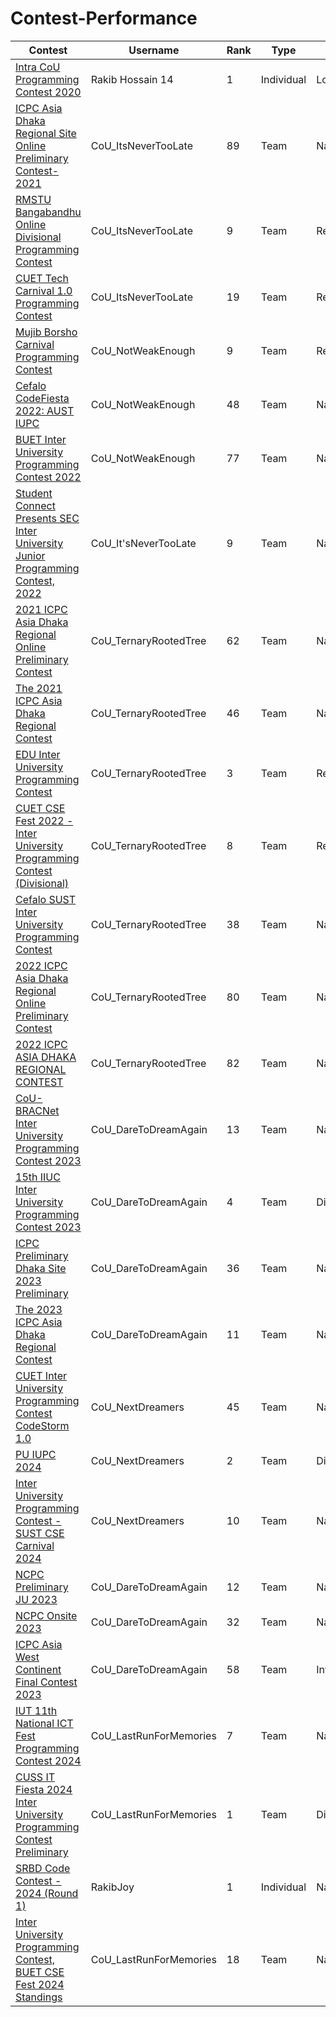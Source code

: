 # Contest-Performance

| Contest | Username | Rank | Type | Scope
| -- | -------- | ----------- | ---- | ---- |
| [Intra CoU Programming Contest 2020](https://toph.co/c/intra-cou-2020/standings) | Rakib Hossain 14| 1 | Individual | Local |
| [ICPC Asia Dhaka Regional Site Online Preliminary Contest-2021](https://icpc.global/ICPCID/2RIUV1MALLMP) | CoU_ItsNeverTooLate| 89 | Team | National |
| [RMSTU Bangabandhu Online Divisional Programming Contest](https://toph.co/c/rmstu-bangabandhu-online-divisional-2021/standings) | CoU_ItsNeverTooLate| 9 | Team | Regional |
| [CUET Tech Carnival 1.0 Programming Contest](https://toph.co/c/tech-carnival-1-0/standings) | CoU_ItsNeverTooLate| 19 | Team | Regional |
| [Mujib Borsho Carnival Programming Contest]() | CoU_NotWeakEnough| 9 | Team | Regional |
| [Cefalo CodeFiesta 2022: AUST IUPC](https://algo.codemarshal.org/contests/aust-2022/standings) | CoU_NotWeakEnough| 48 | Team | National |
| [BUET Inter University Programming Contest 2022](https://toph.co/c/buet-inter-university-2022/standings) | CoU_NotWeakEnough| 77 | Team | National |
| [Student Connect Presents SEC Inter University Junior Programming Contest, 2022](https://toph.co/c/sec-inter-university-junior-2022/standings) | CoU_It'sNeverTooLate| 9 | Team | National |
| [2021 ICPC Asia Dhaka Regional Online Preliminary Contest](https://algo.codemarshal.org/contests/icpc-dhaka-21-preli/standings) | CoU_TernaryRootedTree| 62 | Team |National|
| [The 2021 ICPC Asia Dhaka Regional Contest](https://algo.codemarshal.org/contests/dhaka-21-main/standings) | CoU_TernaryRootedTree| 46 | Team |National|
| [EDU Inter University Programming Contest](https://drive.google.com/file/d/1dedX9DKYJpDzBYGWYAiFZcJvRUcYV4LQ/view?fbclid=IwAR06D0JZttiAVFEW98zWRVUGp9e2KxMqIioUi-Xmi9PUarjTdS5xg0PP_L0) | CoU_TernaryRootedTree| 3 | Team |Regional|
| [CUET CSE Fest 2022 - Inter University Programming Contest (Divisional)]( https://toph.co/c/cuet-cse-fest-2022-inter-university-divisional/standings) | CoU_TernaryRootedTree| 8 | Team |Regional|
| [Cefalo SUST Inter University Programming Contest](https://toph.co/c/sust-inter-university-2023/standings) | CoU_TernaryRootedTree| 38 | Team |National|
| [2022 ICPC Asia Dhaka Regional Online Preliminary Contest](https://algo.codemarshal.org/contests/icpc-dhaka-22-preli/standings) | CoU_TernaryRootedTree| 80 | Team |National|
| [2022 ICPC ASIA DHAKA REGIONAL CONTEST](https://algo.codemarshal.org/contests/dhaka-22/standings) | CoU_TernaryRootedTree| 82 | Team |National|
| [CoU-BRACNet Inter University Programming Contest 2023](https://toph.co/c/cou-bracnet-inter-university-2023/standings) | CoU_DareToDreamAgain| 13 | Team |National|
| [15th IIUC Inter University Programming Contest 2023](https://toph.co/c/15th-iiuc-inter-university-2023/standings) | CoU_DareToDreamAgain| 4 | Team |Divisional|
| [ICPC Preliminary Dhaka Site 2023 Preliminary](https://bapsoj.org/contests/icpc-preliminary-dhaka-2023/standings) | CoU_DareToDreamAgain| 36 | Team |National|
| [The 2023 ICPC Asia Dhaka Regional Contest](https://icpc.global/regionals/finder/Dhaka-2024/standings) | CoU_DareToDreamAgain| 11 | Team |National|
| [CUET Inter University Programming Contest CodeStorm 1.0](https://toph.co/c/cuet-inter-university-codestorm-1-0/standings) | CoU_NextDreamers| 45 | Team |National|
| [PU IUPC 2024](https://drive.google.com/file/d/18RtwhBCQ5C03zFndpdQE2MXIfN-gyt2s/view?fbclid=IwAR3xJkd6mFvv0t7SQF2uClv7zlyYwIIpazVZh5lVk2UTy3_pCUSPHrRjgiY) | CoU_NextDreamers| 2 | Team |Divisional|
| [Inter University Programming Contest - SUST CSE Carnival 2024](https://toph.co/c/inter-university-sust-cse-carnival-2024/standings) | CoU_NextDreamers| 10 | Team |National|
| [NCPC Preliminary JU 2023](https://bapsoj.org/contests/ncpc-preliminary-ju-2023/standings) | CoU_DareToDreamAgain| 12 | Team |National|
| [NCPC Onsite 2023](https://bapsoj.org/contests/ncpc-onsite-2023-hosted-by-ju/standings) | CoU_DareToDreamAgain| 32 | Team |National|
| [ICPC Asia West Continent Final Contest 2023](https://codedrills.io/contests/icpc-asia-west-continent-final-contest-2023/scoreboard) | CoU_DareToDreamAgain| 58 | Team |International|
| [IUT 11th National ICT Fest Programming Contest 2024](https://toph.co/c/iut-11th-national-ict-fest-2024/standings) | CoU_LastRunForMemories| 7 | Team |National|
| [CUSS IT Fiesta 2024 Inter University Programming Contest Preliminary](https://toph.co/c/cuss-it-fiesta-2024-inter-university-preliminary/standings) | CoU_LastRunForMemories| 1 | Team |Divisional|
| [SRBD Code Contest - 2024 (Round 1)](https://www.hackerrank.com/contests/srbd-code-contest-2024-round-1/leaderboard) | RakibJoy | 1 | Individual | National |
| [Inter University Programming Contest, BUET CSE Fest 2024 Standings](https://toph.co/c/inter-university-buet-cse-fest-2024/standings) | CoU_LastRunForMemories| 18 | Team |National|
